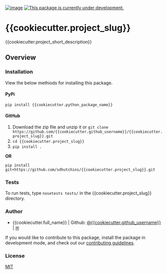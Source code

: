 [![image](https://travis-ci.org/{{cookiecutter.github_username}}/{{cookiecutter.project_slug}}.svg?branch=master)](https://travis-ci.org/{{cookiecutter.github_username}}/{{cookiecutter.project_slug}})
[![This package is currently under development.](https://img.shields.io/badge/under-development-orange.svg)](https://github.com/{{cookiecutter.github_username}}/{{cookiecutter.project_slug}})

# {{cookiecutter.project_slug}}

{{cookiecutter.project_short_description}}

## Overview

### Installation

View the below methiods for installing this package.

#### PyPi

`pip install {{cookiecutter.python_package_name}}`

#### GitHub

1.  Download the zip file and unzip it or `git clone
    https://github.com/{{cookiecutter.github_username}}/{{cookiecutter.project_slug}}.git`
2.  `cd {{cookiecutter.project_slug}}`
3.  `pip install .`

**OR**

`pip install git+https://github.com/sdhutchins/{{cookiecutter.project_slug}}.git`

### Tests

To run tests, type `nosetests tests/` in the
{{cookiecutter.project_slug}} directory.

### Author

  - {{cookiecutter.full_name}} | Github:
    [@{{cookiecutter.github_username}}](https://github.com/{{cookiecutter.github_username}})
    | [✉](mailto:{{cookiecutter.email}})

If you would like to contribute to this package, install the package in
development mode, and check out our [contributing
guidelines](https://github.com/{{cookiecutter.github_username}}/{{cookiecutter.project_slug}}/blob/master/CONTRIBUTING.rst).

### License

[MIT](https://github.com/{{cookiecutter.github_username}}/{{cookiecutter.project_slug}}/blob/master/LICENSE)
